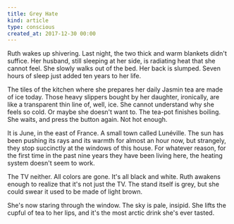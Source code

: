 ```yaml
---
title: Grey Hate
kind: article
type: conscious
created_at: 2017-12-30 00:00
---
```


Ruth wakes up shivering. Last night, the two thick and warm blankets didn't suffice. Her husband, still sleeping at her side, is radiating heat that she cannot feel. She slowly walks out of the bed. Her back is slumped. Seven hours of sleep just added ten years to her life.

The tiles of the kitchen where she prepares her daily Jasmin tea are made of ice today. Those heavy slippers bought by her daughter, ironically, are like a transparent thin line of, well, ice. She cannot understand why she feels so cold. Or maybe she doesn't want to. The tea-pot finishes boiling. She waits, and press the button again. Not hot enough.

It is June, in the east of France. A small town called Lunéville. The sun has been pushing its rays and its warmth for almost an hour now, but strangely, they stop succinctly at the windows of this house. For whatever reason, for the first time in the past nine years they have been living here, the heating system doesn't seem to work.

The TV neither. All colors are gone. It's all black and white. Ruth awakens enough to realize that it's not just the TV. The stand itself is grey, but she could swear it used to be made of light brown.

She's now staring through the window. The sky is pale, insipid. She lifts the cupful of tea to her lips, and it's the most arctic drink she's ever tasted.
